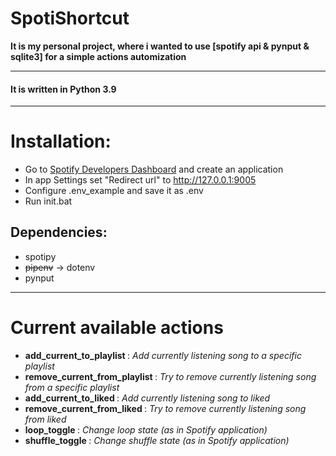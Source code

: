 # SpotiShortcut
**It is my personal project, where i wanted to use [spotify api & pynput & sqlite3] for a simple actions automization**

---

#### It is written in Python 3.9
---

# Installation:
* Go to [Spotify Developers Dashboard](https://developer.spotify.com/dashboard/) and create an application
* In app Settings set "Redirect url" to http://127.0.0.1:9005
* Configure .env_example and save it as .env
* Run init.bat
## Dependencies:
- spotipy
- ~~pipenv~~ -> dotenv
- pynput

------------
# Current available actions
* <b>add_current_to_playlist   </b>    : *Add currently listening song to a specific playlist*
* <b>remove_current_from_playlist </b> : *Try to remove currently listening song from a specific playlist*
* <b>add_current_to_liked         </b> : *Add currently listening song to liked*
* <b>remove_current_from_liked    </b> : *Try to remove currently listening song from liked*
* <b>loop_toggle                  </b> : *Change loop state (as in Spotify application)*
* <b>shuffle_toggle               </b> : *Change shuffle state (as in Spotify application)*


[editor]:(https://pandao.github.io/editor.md/en.html)
